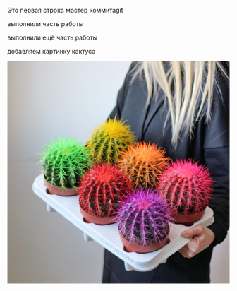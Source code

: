 Это первая строка мастер коммитаgit 

выполнили часть работы

выполнили ещё часть работы


добавляем картинку кактуса

![cactus.jpg](cactus.jpg)